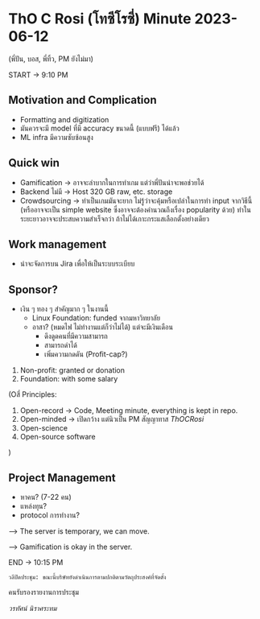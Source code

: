 # ThO C Rosi (โทซีโรซี่) Minute 2023-06-12
(พี่ปัน, บอส, พี่ทิ้ว, PM ยังไม่มา)

START -> 9:10 PM

## Motivation and Complication
- Formatting and digitization
- มันควรจะมี model ที่มี accuracy ขนาดนี้ (แบบฟรี) ได้แล้ว
- ML infra มีความซับซ้อนสูง

## Quick win

- Gamification -> อาจจะลำบากในการทำเกม แต่ว่าพี่ปันน่าจะพอช่วยได้
- Backend ไม่มี -> Host 320 GB raw, etc. storage
- Crowdsourcing -> ทำเป็นเกมมันจะยาก ไม่รู้ว่าจะคุ้มหรือเปล่าในการทำ input จากวิธีนี้ (หรืออาจจะเป็น simple website ซึ่งอาจจะต้องคำนวณถึงเรื่อง popularity ด้วย) ทำในระยะยาวอาจจะประสบความสำเร็จกว่า ถ้าไม่ได้เกาะกระแสเลือกตั้งอย่างเดียว

## Work management
- น่าจะจัดการบน Jira เพื่อให้เป็นระบบระเบียบ

## Sponsor?
- เงิน ๆ ทอง ๆ สำคัญมาก ๆ ในงานนี้
    - Linux Foundation: funded จากมหาวิทยาลัย
    - อาสา? (หมดไฟ ไม่ทำงานแต่ก็ว่าไม่ได้) แต่จะมีเงินเดือน
        - ดึงดูดคนที่มีความสามารถ
        - สามารถด่าได้
        - เพิ่มความกดดัน (Profit-cap?)

1. Non-profit: granted or donation
2. Foundation: with some salary

(Oสี่ Principles:

1. Open-record -> Code, Meeting minute, everything is kept in repo.
2. Open-minded -> เปิดกว้าง แต่นิวเป็น PM สัญญาทาส *ThOCRosi*
3. Open-science
4. Open-source software

)

## Project Management
- หาคน? (7-22 คน)
- แหล่งทุน?
- protocol การทำงาน?

--> The server is temporary, we can move.

--> Gamification is okay in the server.

END -> 10:15 PM

```วลีปิดประชุม: ขณะนี้บริษัทยังดำเนินการตามปกติตามวัตถุประสงค์ที่จัดตั้ง```

คนรับรองรายงานการประชุม

*วรทัศน์ นิราศระทม*